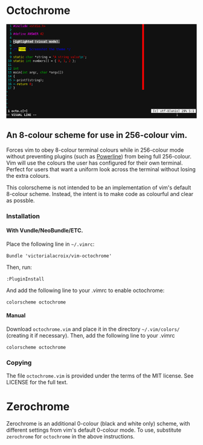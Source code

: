 # Octochrome

![octochrome theme in st terminal](octochrome.png)

## An 8-colour scheme for use in 256-colour vim.

Forces vim to obey 8-colour terminal colours while in 256-colour mode without
preventing plugins (such as [Powerline]) from being full 256-colour.  Vim will
use the colours the user has configured for their own terminal.  Perfect for
users that want a uniform look across the terminal without losing the extra
colours.

This colorscheme is not intended to be an implementation of vim's default
8-colour scheme.  Instead, the intent is to make code as colourful and clear as
possble.

### Installation

#### With Vundle/NeoBundle/ETC.

Place the following line in `~/.vimrc`:

    Bundle 'victorialacroix/vim-octochrome'

Then, run:

    :PluginInstall

And add the following line to your .vimrc to enable octochrome:

    colorscheme octochrome

#### Manual

Download `octochrome.vim` and place it in the directory `~/.vim/colors/`
(creating it if necessary).  Then, add the following line to your .vimrc

    colorscheme octochrome

### Copying

The file `octochrome.vim` is provided under the terms of the MIT license.  See
LICENSE for the full text.

# Zerochrome

Zerochrome is an additional 0-colour (black and white only) scheme, with
different settings from vim's default 0-colour mode.  To use, substitute
`zerochrome` for `octochrome` in the above instructions.

[Powerline]: https://github.com/powerline/powerline/ "Powerline"
